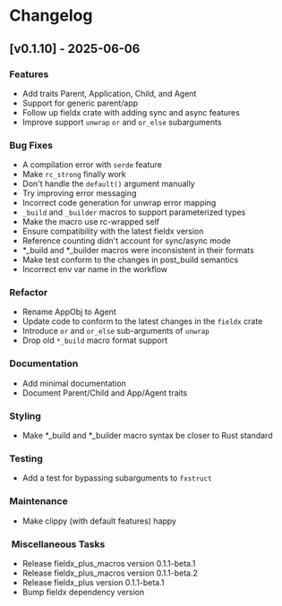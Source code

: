 # Changelog

## [v0.1.10] - 2025-06-06

### Features

- Add traits Parent, Application, Child, and Agent
- Support for generic parent/app
- Follow up fieldx crate with adding sync and async features
- Improve support `unwrap` `or` and `or_else` subarguments

### Bug Fixes

- A compilation error with `serde` feature
- Make `rc_strong` finally work
- Don't handle the `default()` argument manually
- Try improving error messaging
- Incorrect code generation for unwrap error mapping
- `_build` and `_builder` macros to support parameterized types
- Make the macro use rc-wrapped self
- Ensure compatibility with the latest fieldx version
- Reference counting didn't account for sync/async mode
- *_build and *_builder macros were inconsistent in their formats
- Make test conform to the changes in post_build semantics
- Incorrect env var name in the workflow

### Refactor

- Rename AppObj to Agent
- Update code to conform to the latest changes in the `fieldx` crate
- Introduce `or` and `or_else` sub-arguments of `unwrap`
- Drop old `*_build` macro format support

### Documentation

- Add minimal documentation
- Document Parent/Child and App/Agent traits

### Styling

- Make *_build and *_builder macro syntax be closer to Rust standard

### Testing

- Add a test for bypassing subarguments to `fxstruct`

### Maintenance

- Make clippy (with default features) happy

### ️ Miscellaneous Tasks

- Release fieldx_plus_macros version 0.1.1-beta.1
- Release fieldx_plus_macros version 0.1.1-beta.2
- Release fieldx_plus version 0.1.1-beta.1
- Bump fieldx dependency version

<!-- generated by git-cliff -->
